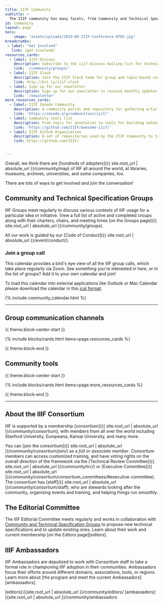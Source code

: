```yaml
---
title: IIIF Community
subtitle: >
  The IIIF community has many facets, from Community and Technical Specification Groups to Editors, committees, and more. All our work is guided by our Code of Conduct.
id: community
layout: page
hero:
    image: "assets/uploads/2019-06-IIIF-Conference-0705.jpg"
breadcrumbs:
 - label: "Get Involved"
   link: /get-involved/
resources_cards:
  - label: IIIF-Discuss
    description: Subscribe to the iiif-discuss mailing list for technical Q&A, project-related updates, and to receive notes and Zoom links for upcoming Community Group calls.
    link: '/community/groups/'
  - label: IIIF Slack
    description: Join the IIIF Slack team for group and topic-based conversations, questions, and more.
    link: http://bit.ly/iiif-slack
  - label: Sign up for our newsletter
    description: Sign up for our newsletter to receive monthly updates about the framework, community, training and events, and new projects.
    link: '/newsletter'
more_resources_cards:
  - label: IIIF Zenodo Community
    description: A community portal and repository for gathering articles and data related to the International Image Interoperability Framework (IIIF).
    link: 'https://zenodo.org/communities/iiif/'
  - label: Community tools list
    description: From tools for annotation to tools for building exhibits, see the best of what’s available to you and benefit from the work of others on the IIIF-Awesome list. (External link)
    link: 'https://github.com/IIIF/awesome-iiif/'
  - label: IIIF Github Organization
    description: A set of repositories used by the IIIF Community to transparently track specification work, as well as to identify, track, and resolve issues as they arise. 
    link: https://github.com/IIIF/


---
```


Overall, we think there are [hundreds of adopters]({{ site.root_url | absolute_url }}/community/map) of IIIF all around the world, at libraries, museums, archives, universities, and some companies, too.

There are lots of ways to get involved and join the conversation!

## Community and Technical Specification Groups
IIIF Groups meet regularly to discuss various contexts of IIIF usage for a particular idea or initiative. View a full list of active and completed croups along with their charters, chairs, and meeting times [on the Groups page]({{ site.root_url | absolute_url }}/community/groups).

All our work is guided by our [Code of Conduct]({{ site.root_url | absolute_url }}/event/conduct/).

### Join a group call

<a name="calendar"></a>

This calendar provides a bird's eye view of all the IIIF group calls, which take place regularly via Zoom. See something you're interested in here, or in the list of groups? Add it to your own calendar and join! 

To load this calendar into external applications like Outlook or Mac Calendar please download the calendar in this [ical format](https://calendar.google.com/calendar/ical/1hnm5h86n94ore0vnoo188ter8%40group.calendar.google.com/public/basic.ics). 

{% include community_calendar.html %}

---

## Group communication channels

{{ theme.block-center-start }}

{% include blocks/cards.html items=page.resources_cards %}

{{ theme.block-end }}

## Community tools

{{ theme.block-center-start }}

{% include blocks/cards.html items=page.more_resources_cards %}

{{ theme.block-end }}

---

## About the IIIF Consortium

IIIF is supported by a membership [consortium]({{ site.root_url | absolute_url }}/community/consortium), with members from all over the world including Stanford University, Europeana, Kansai University, and many more.

You can [join the consortium]({{ site.root_url | absolute_url }}/community/consortium/join/) as a _full_ or _associate member_. Consortium members can access customized training, and have voting rights on the overall direction of the framework via the [Technical Review Committee]({{ site.root_url | absolute_url }}/community/trc/) or [Executive Committee]({{ site.root_url | absolute_url }}/community/consortium/consortium_committees/#executive-committee). The consortium has [staff]({{ site.root_url | absolute_url }}/community/consortium/staff), who are stewards looking after the community, organizing events and training, and helping things run smoothly.


## The Editorial Committee

The IIIF Editorial Committee meets regularly and works in collaboration with [Community and Technical Specification Groups](/community/groups) to propose new technical specifications and to update existing ones. Learn about their work and current membership [on the Editors page][editors].

## IIIF Ambassadors
IIIF Ambassadors are deputized to work with Consortium staff to take a formal role in championing IIIF adoption in their communities. Ambassadors focus their efforts around different domains, associations, tools, or regions. Learn more about [the program and meet the current Ambassadors][ambassadors].






<!-- --- 

## Recent implementations from the community

{% for i in site.data.recent_implementations %}
- [{{i.name}}]({{i.url}}){%if i.creators%} by {{i.creators}}{% endif %} - {{i.description}} {%if i.example %}(<a href="{{i.example}}">Example</a>){% endif %} {%if i.github%}(<a href="{{i.github}}">Github</a>){% endif %}
{% endfor %}

[Let us know if you’ve made something to share](https://docs.google.com/forms/d/e/1FAIpQLSetIpJYr9yq827QD7Bl0J31q4E2w0_O-8bUjoqX4XYKm7eU8A/viewform), or check out the community-led [Awesome IIIF Index](https://github.com/IIIF/awesome-iiif){:.external}. (Awesome IIIF is hosted on Github.) -->

[editors]:{{site.root_url | absolute_url }}/community/editors/
[ambassadors]:{{site.root_url | absolute_url }}/community/ambassadors
